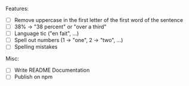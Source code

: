Features:
- [ ] Remove uppercase in the first letter of the first word of the sentence
- [ ] 38% → "38 percent" or "over a third" 
- [ ] Language tic ("en fait", ...)
- [ ] Spell out numbers (1 → "one", 2 → "two", ...)
- [ ] Spelling mistakes

Misc:
- [ ] Write README Documentation
- [ ] Publish on npm